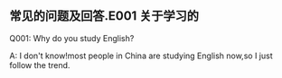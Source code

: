 ﻿常见的问题及回答.E001 关于学习的
--------------------------------
Q001: Why do you study English?

A: I don't know!most people in China are studying English now,so I just follow the trend. 
